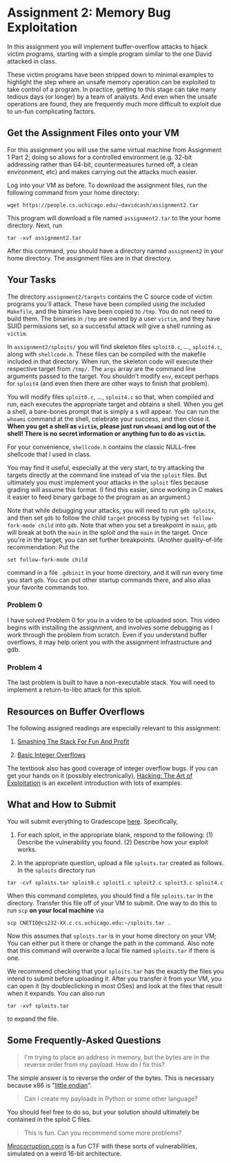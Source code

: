 # Assignment 2: Memory Bug Exploitation

In this assignment you will implement buffer-overflow attacks to hijack
victim programs, starting with a simple program similar to the one David
attacked in class.

These victim programs have been stripped down to minimal examples to
highlight the step where an unsafe memory operation can be exploited
to take control of a program. In practice, getting to this stage can
take many tedious days (or longer) by a team of analysts. And even when the
unsafe operations are found, they are frequently much more difficult to
exploit due to un-fun complicating factors.


## Get the Assignment Files onto your VM

For this assignment you will use the same virtual machine from Assignment 1 Part 2; doing so allows for a controlled environment (e.g. 32-bit addressing rather than 64-bit, countermeasures turned off, a clean environment, etc) and makes carrying out the attacks much easier.


Log into your VM as before. To download the assignment files, run the following command from your home directory:

```
wget https://people.cs.uchicago.edu/~davidcash/assignment2.tar
```
This program will download a file named `assignment2.tar` to the your home directory. Next, run

```
tar -xvf assignment2.tar
```
After this command, you should have a directory named `assignment2` in your home directory. The assignment files are in that directory.



## Your Tasks


The directory `assignment2/targets` contains the C source code of victim programs you'll attack. These have been compiled using the included `Makefile`, and the binaries have been copied to `/tmp`. You do not need to build them. The binaries in `/tmp` are owned by a user `victim`, and they have SUID permissions set, so a successful attack will give a shell running as `victim`. 


In `assignment2/sploits/` you will find skeleton files `sploit0.c`, ..., `sploit4.c`, along with `shellcode.h`. These files can be compiled with the makefile included in that directory. When run, the skeleton code will execute their respective target from `/tmp/`. The `args` array are the command line arguments passed to the target. You shouldn't modify `env`, except perhaps for `sploit4` (and even then there are other ways to finish that problem).

You will modify files `sploit0.c`, ..., `sploit4.c` so that, when compiled and run, each executes the appropriate target and obtains a shell. When you get a shell, a bare-bones prompt that is simply a `$` will appear. You can run the `whoami` command at the shell, celebrate your success, and then close it. **When you get a shell as `victim`, please just run `whoami` and log out of the shell! There is no secret information or anything fun to do as `victim`.**

For your convenience, `shellcode.h` contains the classic NULL-free shellcode that I used in class.

You may find it useful, especially at the very start, to try attacking the targets directly at the command line instead of via the `sploit` files. But ultimately you must implement your attacks in the `sploit` files because grading will assume this format. (I find this easier, since working in C makes it easier to feed binary garbage to the program as an argument.)

Note that while debugging your attacks, you will need to run `gdb sploitx`, and then set `gdb` to follow the child `target` process by typing `set follow-fork-mode child` into `gdb`. Note that when you set a breakpoint in `main`, `gdb` will break at both the `main` in the sploit *and* the `main` in the target. Once you're in the target, you can set further breakpoints. (Another quality-of-life recommendation: Put the 

```
set follow-fork-mode child
```
command in a file `.gdbinit` in your home directory, and it will run every time you start `gdb`. You can put other startup commands there, and also alias your favorite commands too.

### Problem 0

I have solved Problem 0 for you in a video to be uploaded soon. This video begins with installing the assignment, and involves some debugging as I work through the problem from scratch. Even if you understand buffer overflows, it may help orient you with the assignment infrastructure and gdb.

### Problem 4

The last problem is built to have a non-executable stack. You will need to implement a return-to-libc attack for this sploit.

## Resources on Buffer Overflows

The following assigned readings are especially relevant to this assignment:

1. [Smashing The Stack For Fun And Profit](http://phrack.org/issues/49/14.html#article)

2. [Basic Integer Overflows](http://phrack.org/issues/60/10.html#article)

The textbook also has good coverage of integer overflow bugs. If you can get your hands on it (possibly electronically), [Hacking: The Art of Exploitation](https://nostarch.com/hacking2.htm) is an excellent introduction with lots of examples.

## What and How to Submit

You will submit everything to Gradescope [here](https://www.gradescope.com/courses/481333/assignments/2572833). Specifically,

1. For each sploit, in the appropriate blank, respond to the following: (1) Describe the vulnerability you found. (2) Describe how your exploit works.

2. In the appropriate question, upload a file `sploits.tar` created as follows. In the `sploits` directory run

```
tar -cvf sploits.tar sploit0.c sploit1.c sploit2.c sploit3.c sploit4.c
```
When this command completes, you should find a file `sploits.tar` in the directory. Transfer this file off of your VM to submit. One way to do this to run `scp` **on your local machine** via

```
scp CNETID@cs232-XX.c.cs.uchicago.edu:~/sploits.tar .
```
Now this assumes that `sploits.tar` is in your home directory on your VM; You can either put it there or change the path in the command. Also note that this command will overwrite a local file named `sploits.tar` if there is one.

We recommend checking that your `sploits.tar` has the exactly the files you intend to submit before uploading it. After you transfer it from your VM, you can open it (by doubleclicking in most OSes) and look at the files that result when it expands. You can also run

```
tar -xvf sploits.tar
```
to expand the file.

## Some Frequently-Asked Questions

> I'm trying to place an address in memory, but the bytes are in the reverse order from my payload. How do I fix this?

The simple answer is to reverse the order of the bytes. This is necessary because x86 is "[little endian](https://en.wikipedia.org/wiki/Endianness)".


> Can I create my payloads in Python or some other language?

You should feel free to do so, but your solution should ultimately be contained in the sploit C files.


> This is fun. Can you recommend some more problems?

[Mirocorruption.com](microcorruptoin.com) is a fun CTF with these sorts of vulnerabilities, simulated on a weird 16-bit architecture.
